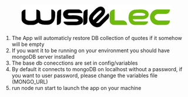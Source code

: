 <p align=center>
  <img src="./public/img/logo.png">
</p>

1. The App will automaticly restore DB collection of quotes if it somehow will be empty
2. If you want it to be running on your environment you should have mongoDB server installed
3. The base db conecctions are set in config/variables
4. By default it connects to mongoDB on localhost without a password, if you want to user password, please change the variables file (MONGO_URL)
5. run node run start to launch the app on your machine
